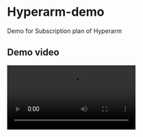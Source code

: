 # Hyperarm-demo 

Demo for Subscription plan of Hyperarm

## Demo video

![Plan process](https://github.com/AreaLayer/Hyperarm-demo/blob/main/Hyperarm%20-%20API%20Subscription%20Plan.webm)
